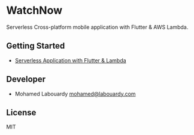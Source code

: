 # WatchNow

Serverless Cross-platform mobile application with Flutter & AWS Lambda.

## Getting Started

* [Serverless Application with Flutter & Lambda](https://medium.com/@mlabouardy/serverless-application-with-flutter-lambda-aa0d264fbefd)

## Developer

* Mohamed Labouardy <mohamed@labouardy.com>

## License

MIT
